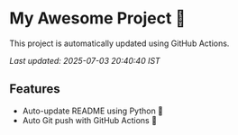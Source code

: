 # My Awesome Project 🚀

This project is automatically updated using GitHub Actions.

_Last updated: 2025-07-03 20:40:40 IST_

## Features
- Auto-update README using Python 🐍
- Auto Git push with GitHub Actions 🤖
